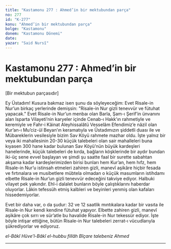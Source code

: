 ```yaml
---
title: "Kastamonu 277 : Ahmed’in bir mektubundan parça"
no: 277
id: "K-277"
konu: "Ahmed’in bir mektubundan parça"
bolge: "Kastamonu"
donem: "Kastamonu Dönemi"
date: 
yazar: "Said Nursî"
---
```


# Kastamonu 277 : Ahmed’in bir mektubundan parça

<p class="takdim">[Bir mektubun parçasıdır]</p>

Ey Üstadım! Kusura bakmaz isen şunu da söyleyeceğim: Evet Risale-in Nur’un birkaç yerlerinde demişsin: "Risale-in Nur gizli tenevvür ve fütuhat yapacak." Evet Risale-in Nur’un menbaı olan Barla, Şam-ı Şerif’in ünvanını alan Isparta Vilayeti’nin karyeler içinde Cenab-ı Hakk’ın rahmetiyle ve keremiyle ve Fahr-i Kâinat Aleyhissalâtü Vesselâm Efendimiz’e nâzil olan Kur’an-ı Mu’ciz-ül Beyan’ın keramatıyla ve Üstadımızın şiddetli duası ile ve Mübareklerin vesilesiyle bizim Sav Köyü rahmete mazhar oldu. İşte yalnız bir veya iki mahallesinin 20-30 küçük talebeleri olan sair mahalleleri buna kıyasen 300 hane kadar bulunan Sav Köyü’nün büyük kardeşleri hanelerinde, küçük talebeleri de kırda, bağların köşklerinde bir aydır bundan iki-üç sene evvel başlayan ve şimdi şu saatte faal bir surette sabahtan akşama kadar kardeşlerimizden birisi bunları hem Kur’an, hem hıfz, hem Risale-in Nur’u istinsah etmeleri zahiren gizli, manevî aşikâre hiçbir fesada ve fırtınalara ve musibetlere mübtela olmadan o küçük masumların istihdamı elbette Risale-in Nur’un gizli tenevvür edeceğini takviye ediyor. Halbuki vilayet pek yakındır. Ehl-i dalalet bunların böyle çalıştıklarını haberdar oluyorlar. Lâkin tefessüh etmiş kalbleri ve beyinleri yenmiş olan kafaları hissedemiyorlar.

Evet bir daha var, o da şudur: 32 ve 12 saatlik mıntıkalara kadar bir vasıta ile Risale-in Nur kendi kendine fütuhat yapıyor. Elbette zahiren gizli, manevî aşikâre çok sırrı ve sür’atle bu havalide Risale-in Nur tekessür ediyor. İşte böyle intişar ettiğine, bütün Risale-in Nur talebeleri zerrat-ı vücudlarıyla şükrediyorlar ve ediyoruz.

*el-Bâkî Hüve’l-Bâkî*
*el-hubbu fillâh*
*Bîçare talebeniz*
*Ahmed*

***
